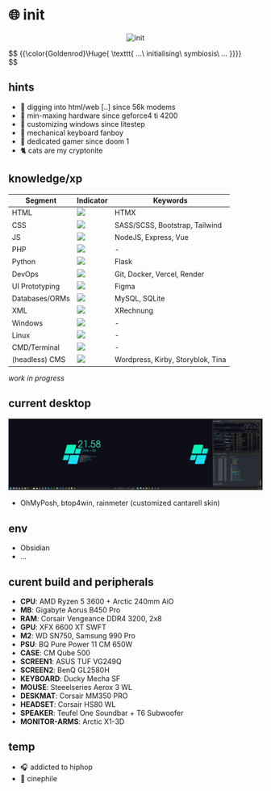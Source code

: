 # :globe_with_meridians: init

<p align="center">
 <img src='mando-grogu-init.gif' alt='init' style='width:100vW'/>
</p>

$$
{{\color{Goldenrod}\Huge{ \texttt{ ...\ initialising\ symbiosis\ ... \}}}}\
$$

## hints
- :monkey: digging into html/web [..] since 56k modems
- :hammer: min-maxing hardware since geforce4 ti 4200
- :art: customizing windows since litestep 
- :honey_pot: mechanical keyboard fanboy
- 💾 dedicated gamer since doom 1
- :cat2: cats are my cryptonite

## knowledge/xp
| Segment    | Indicator | Keywords |
| ---------- | --------- | -------- |
| HTML  | ![](https://geps.dev/progress/80?dangerColor=097969&warningColor=097969&successColor=097969)    | HTMX |
| CSS | ![](https://geps.dev/progress/70?dangerColor=097969&warningColor=097969&successColor=097969)     | SASS/SCSS, Bootstrap, Tailwind |
| JS    | ![](https://geps.dev/progress/60?dangerColor=097969&warningColor=097969&successColor=097969)    | NodeJS, Express, Vue |
| PHP    | ![](https://geps.dev/progress/30?dangerColor=097969&warningColor=097969&successColor=097969F)    | - |
| Python    | ![](https://geps.dev/progress/20?dangerColor=097969&warningColor=097969&successColor=097969)    | Flask |
| DevOps    | ![](https://geps.dev/progress/50?dangerColor=097969&warningColor=097969&successColor=097969)    | Git, Docker, Vercel, Render |
| UI Prototyping    | ![](https://geps.dev/progress/70?dangerColor=097969&warningColor=097969&successColor=097969)    | Figma |
| Databases/ORMs    | ![](https://geps.dev/progress/40?dangerColor=097969&warningColor=097969&successColor=097969)    | MySQL, SQLite  |
| XML    | ![](https://geps.dev/progress/50?dangerColor=AFE1AF?dangerColor=097969&warningColor=097969&successColor=097969)    | XRechnung |
| Windows    | ![](https://geps.dev/progress/80?dangerColor=AFE1AF?dangerColor=097969&warningColor=097969&successColor=097969)    | - |
| Linux    | ![](https://geps.dev/progress/20?dangerColor=097969&warningColor=097969&successColor=097969)    | - |
| CMD/Terminal    | ![](https://geps.dev/progress/40?dangerColor=AFE1AF?dangerColor=097969&warningColor=097969&successColor=097969)    | - |
| (headless) CMS    | ![](https://geps.dev/progress/60?dangerColor=AFE1AF?dangerColor=097969&warningColor=097969&successColor=097969)    | Wordpress, Kirby, Storyblok, Tina |

*work in progress*


## current desktop
![dekstop:lates](desktop-040524.png "desktop-040524")

- OhMyPosh, btop4win, rainmeter (customized cantarell skin)

## env
- Obsidian
- ...

## curent build and peripherals
- **CPU**: AMD Ryzen 5 3600 + Arctic 240mm AiO
- **MB**: Gigabyte Aorus B450 Pro
- **RAM**: Corsair Vengeance DDR4 3200, 2x8
- **GPU**: XFX 6600 XT SWFT
- **M2**: WD SN750, Samsung 990 Pro
- **PSU**: BQ Pure Power 11 CM 650W
- **CASE**: CM Qube 500
- **SCREEN1**: ASUS TUF VG249Q
- **SCREEN2**: BenQ GL2580H
- **KEYBOARD**: Ducky Mecha SF
- **MOUSE**: Steeelseries Aerox 3 WL
- **DESKMAT**: Corsair MM350 PRO
- **HEADSET**: Corsair HS80 WL
- **SPEAKER**: Teufel One Soundbar + T6 Subwoofer
- **MONITOR-ARMS**: Arctic X1-3D

## temp
- :headphones: addicted to hiphop
- :vhs: cinephile 

